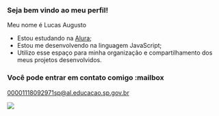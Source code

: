 ### Seja bem vindo ao meu perfil!

Meu nome é Lucas Augusto

- Estou estudando na [Alura](https://www.alura.com.br);
- Estou me desenvolvendo na linguagem JavaScript;
- Utilizo esse espaço para minha organização e compartilhamento dos meus projetos desenvolvidos.

### Você pode entrar em contato comigo :mailbox

00001118092971sp@al.educacao.sp.gov.br

![](https://media.giphy.com/media/l4Jz3a8jO92crUlWM/giphy.gif?cid=ecf05e47s137jygum5odbs1pukhbvzejjytpw8l5c54jcbmo&ep=v1_gifs_search&rid=giphy.gif&ct=g)

